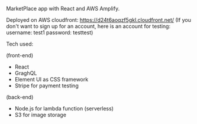 MarketPlace app with React and AWS Amplify.

Deployed on AWS cloudfront: https://d24t6aoqzf5gkl.cloudfront.net/
(If you don't want to sign up for an account, here is an account for testing: 
  username: test1
  password: testtest)

Tech used:

(front-end)
- React
- GraghQL
- Element UI as CSS framework
- Stripe for payment testing

(back-end)
- Node.js for lambda function (serverless)
- S3 for image storage
